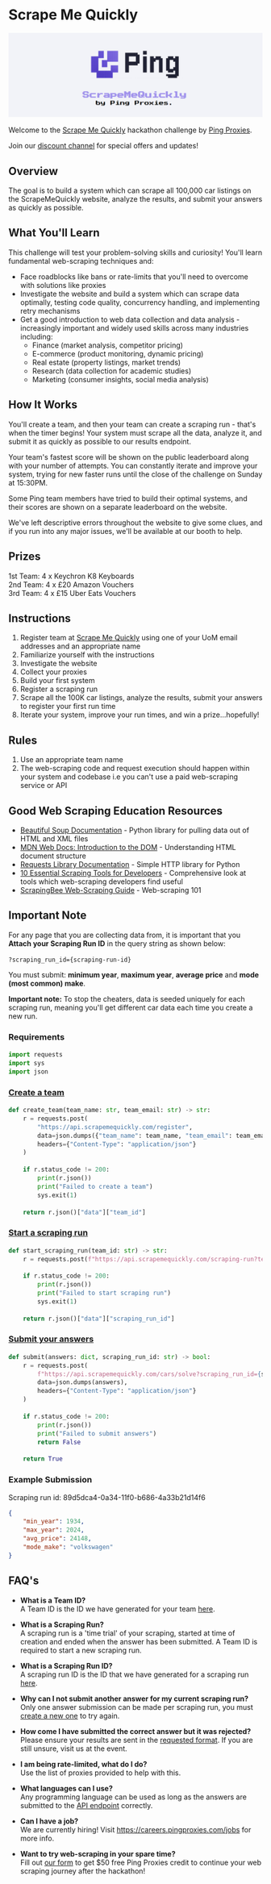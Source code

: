 # Scrape Me Quickly

![Scrape Me Quickly Logo](header.png)

Welcome to the [Scrape Me Quickly](https://scrapemequickly.com) hackathon challenge by [Ping Proxies](https://pingproxies.com).

Join our [discount channel](https://discord.gg/pingproxies) for special offers and updates!

## Overview

The goal is to build a system which can scrape all 100,000 car listings on the ScrapeMeQuickly website, analyze the results, and submit your answers as quickly as possible.

## What You'll Learn

This challenge will test your problem-solving skills and curiosity! You'll learn fundamental web-scraping techniques and:

- Face roadblocks like bans or rate-limits that you'll need to overcome with solutions like proxies
- Investigate the website and build a system which can scrape data optimally, testing code quality, concurrency handling, and implementing retry mechanisms
- Get a good introduction to web data collection and data analysis - increasingly important and widely used skills across many industries including:
  - Finance (market analysis, competitor pricing)
  - E-commerce (product monitoring, dynamic pricing)
  - Real estate (property listings, market trends)
  - Research (data collection for academic studies)
  - Marketing (consumer insights, social media analysis)

## How It Works

You'll create a team, and then your team can create a scraping run - that's when the timer begins! Your system must scrape all the data, analyze it, and submit it as quickly as possible to our results endpoint. 

Your team's fastest score will be shown on the public leaderboard along with your number of attempts. You can constantly iterate and improve your system, trying for new faster runs until the close of the challenge on Sunday at 15:30PM.

Some Ping team members have tried to build their optimal systems, and their scores are shown on a separate leaderboard on the website.

We've left descriptive errors throughout the website to give some clues, and if you run into any major issues, we'll be available at our booth to help.

## Prizes

1st Team: 4 x Keychron K8 Keyboards  
2nd Team: 4 x £20 Amazon Vouchers  
3rd Team: 4 x £15 Uber Eats Vouchers  

## Instructions

1. Register team at [Scrape Me Quickly](https://scrapemequickly.com) using one of your UoM email addresses and an appropriate name
2. Familiarize yourself with the instructions
3. Investigate the website
4. Collect your proxies
5. Build your first system
6. Register a scraping run
7. Scrape all the 100K car listings, analyze the results, submit your answers to register your first run time
8. Iterate your system, improve your run times, and win a prize...hopefully!

## Rules

1. Use an appropriate team name
2. The web-scraping code and request execution should happen within your system and codebase i.e you can't use a paid web-scraping service or API

## Good Web Scraping Education Resources

- [Beautiful Soup Documentation](https://www.crummy.com/software/BeautifulSoup/bs4/doc/) - Python library for pulling data out of HTML and XML files
- [MDN Web Docs: Introduction to the DOM](https://developer.mozilla.org/en-US/docs/Web/API/Document_Object_Model/Introduction) - Understanding HTML document structure
- [Requests Library Documentation](https://requests.readthedocs.io/en/latest/) - Simple HTTP library for Python
- [10 Essential Scraping Tools for Developers](https://pingproxies.com/blog/scraping-tools-for-developers) - Comprehensive look at tools which web-scraping developers find useful
- [ScrapingBee Web-Scraping Guide](https://www.scrapingbee.com/blog/web-scraping-101-with-python/) - Web-scraping 101

## Important Note

For any page that you are collecting data from, it is important that you **Attach your Scraping Run ID** in the query string as shown below:

`?scraping_run_id={scraping-run-id}`

You must submit: **minimum year**, **maximum year**, **average price** and **mode (most common) make**.

**Important note:** To stop the cheaters, data is seeded uniquely for each scraping run, meaning you'll get different car data each time you create a new run. 

### Requirements
```python
import requests
import sys
import json
```

### [Create a team](https://scrapemequickly.com/team)
```python
def create_team(team_name: str, team_email: str) -> str:
    r = requests.post(
        "https://api.scrapemequickly.com/register",
        data=json.dumps({"team_name": team_name, "team_email": team_email}),
        headers={"Content-Type": "application/json"}
    )

    if r.status_code != 200:
        print(r.json())
        print("Failed to create a team")
        sys.exit(1)

    return r.json()["data"]["team_id"]
```

### [Start a scraping run](https://scrapemequickly.com/start)
```python
def start_scraping_run(team_id: str) -> str:
    r = requests.post(f"https://api.scrapemequickly.com/scraping-run?team_id={team_id}")

    if r.status_code != 200:
        print(r.json())
        print("Failed to start scraping run")
        sys.exit(1)

    return r.json()["data"]["scraping_run_id"]
```

### [Submit your answers](https://scrapemequickly.com/submit)
```python
def submit(answers: dict, scraping_run_id: str) -> bool:
    r = requests.post(
        f"https://api.scrapemequickly.com/cars/solve?scraping_run_id={scraping_run_id}",
        data=json.dumps(answers),
        headers={"Content-Type": "application/json"}
    )

    if r.status_code != 200:
        print(r.json())
        print("Failed to submit answers")
        return False

    return True
```

### Example Submission
Scraping run id: 89d5dca4-0a34-11f0-b686-4a33b21d14f6
```json
{
    "min_year": 1934,
    "max_year": 2024,
    "avg_price": 24148,
    "mode_make": "volkswagen"
}
```

## FAQ's

- **What is a Team ID?**  
  A Team ID is the ID we have generated for your team [here](https://scrapemequickly.com/team).

- **What is a Scraping Run?**  
  A scraping run is a 'time trial' of your scraping, started at time of creation and ended when the answer has been submitted. A Team ID is required to start a new scraping run.

- **What is a Scraping Run ID?**  
  A scraping run ID is the ID that we have generated for a scraping run [here](https://scrapemequickly.com/start).

- **Why can I not submit another answer for my current scraping run?**  
  Only one answer submission can be made per scraping run, you must [create a new one](https://scrapemequickly.com/start) to try again.

- **How come I have submitted the correct answer but it was rejected?**  
  Please ensure your results are sent in the [requested format](#example-submission). If you are still unsure, visit us at the event.

- **I am being rate-limited, what do I do?**  
  Use the list of proxies provided to help with this.

- **What languages can I use?**  
  Any programming language can be used as long as the answers are submitted to the [API endpoint](#submit-your-answers) correctly.

- **Can I have a job?**  
  We are currently hiring! Visit https://careers.pingproxies.com/jobs for more info.

- **Want to try web-scraping in your spare time?**  
  Fill out [our form](https://event.activation.free-proxies.pingproxies.com) to get $50 free Ping Proxies credit to continue your web scraping journey after the hackathon!